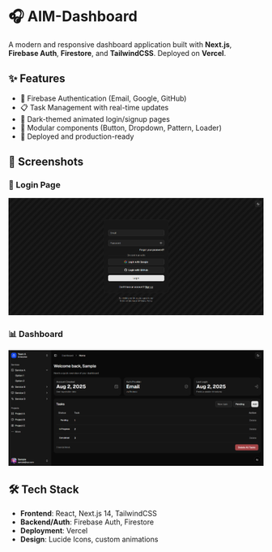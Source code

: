 # 🎧 AIM-Dashboard

A modern and responsive dashboard application built with **Next.js**, **Firebase Auth**, **Firestore**, and **TailwindCSS**. Deployed on **Vercel**.

## ✨ Features

- 🔐 Firebase Authentication (Email, Google, GitHub)
- 📋 Task Management with real-time updates
- 🎨 Dark-themed animated login/signup pages
- 🧩 Modular components (Button, Dropdown, Pattern, Loader)
- 🚀 Deployed and production-ready

## 📸 Screenshots

### 🔐 Login Page
![Login Page](./screenshots/login.png)

### 📊 Dashboard
![Dashboard](./screenshots/dashboard.png)


## 🛠️ Tech Stack

- **Frontend**: React, Next.js 14, TailwindCSS
- **Backend/Auth**: Firebase Auth, Firestore
- **Deployment**: Vercel
- **Design**: Lucide Icons, custom animations


